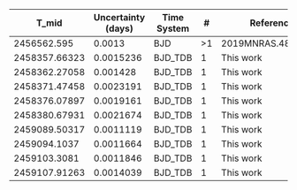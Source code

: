|T_mid        |Uncertainty (days)|Time System|#  |Reference                             |
|-------------|------------------|-----------|---|--------------------------------------|
|2456562.595  |0.0013            |BJD        |>1 |2019MNRAS.482..301L                   |
|2458357.66323|0.0015236         |BJD_TDB    |1  |This work                             |
|2458362.27058|0.001428          |BJD_TDB    |1  |This work                             |
|2458371.47458|0.0023191         |BJD_TDB    |1  |This work                             |
|2458376.07897|0.0019161         |BJD_TDB    |1  |This work                             |
|2458380.67931|0.0021674         |BJD_TDB    |1  |This work                             |
|2459089.50317|0.0011119         |BJD_TDB    |1  |This work                             |
|2459094.1037 |0.0011664         |BJD_TDB    |1  |This work                             |
|2459103.3081 |0.0011846         |BJD_TDB    |1  |This work                             |
|2459107.91263|0.0014039         |BJD_TDB    |1  |This work                             |
